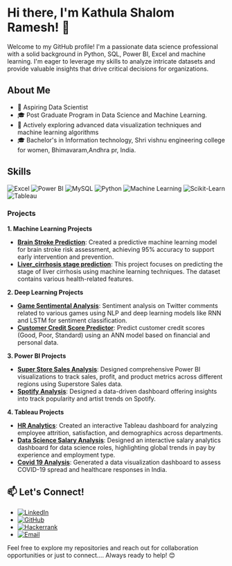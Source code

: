 # Hi there, I'm Kathula Shalom Ramesh! 👋

Welcome to my GitHub profile! I'm a passionate data science professional with a solid background in Python, SQL, Power BI, Excel and machine learning. I'm eager to leverage my skills to analyze intricate datasets and provide valuable insights that drive critical decisions for organizations.

## About Me

- 💼 Aspiring Data Scientist
- 🎓 Post Graduate Program in Data Science and Machine Learning.
- 🌱 Actively exploring advanced data visualization techniques and machine learning algorithms
- 🎓 Bachelor's in Information technology, Shri vishnu engineering college for women, Bhimavaram,Andhra pr, India.

## Skills

![Excel](https://img.shields.io/badge/-Excel-217346?style=for-the-badge&logo=microsoft-excel&logoColor=white)
![Power BI](https://img.shields.io/badge/-Power%20BI-F2C811?style=for-the-badge&logo=power-bi&logoColor=black)
![MySQL](https://img.shields.io/badge/-MySQL-4479A1?style=for-the-badge&logo=mysql&logoColor=white)
![Python](https://img.shields.io/badge/-Python-3776AB?style=for-the-badge&logo=python&logoColor=white)
![Machine Learning](https://img.shields.io/badge/-Machine%20Learning-0078D4?style=for-the-badge&logo=machine-learning&logoColor=white)
![Scikit-Learn](https://img.shields.io/badge/-Scikit--Learn-F7931E?style=for-the-badge&logo=scikit-learn&logoColor=white)
![Tableau](https://img.shields.io/badge/Tableau-00537E?style=for-the-badge&logo=Tableau&logoColor=white)

### Projects

**1. Machine Learning Projects**
- **[Brain Stroke Prediction](https://github.com/kathulashalom/Brain-strock-project)**: Created a predictive machine learning model for brain stroke risk assessment, achieving 95% accuracy to support early intervention and prevention.
- **[Liver_cirrhosis stage prediction](https://github.com/kathulashalom/Liver_cirrhosis)**: This project focuses on predicting the stage of liver cirrhosis using machine learning techniques. The dataset contains various health-related features.

**2. Deep Learning Projects**
- **[Game Sentimental Analysis]()**: Sentiment analysis on Twitter comments related to various games using NLP and deep learning models like RNN and LSTM for sentiment classification.
- **[Customer Credit Score Predictor]()**: Predict customer credit scores (Good, Poor, Standard) using an ANN model based on financial and personal data.

**3. Power BI Projects**
- **[Super Store Sales Analysis]()**: Designed comprehensive Power BI visualizations to track sales, profit, and product metrics across different regions using Superstore Sales data.
- **[Spotify Analysis]()**: Designed a data-driven dashboard offering insights into track popularity and artist trends on Spotify.
  
**4. Tableau Projects**
- **[HR Analytics]()**: Created an interactive Tableau dashboard for analyzing employee attrition, satisfaction, and demographics across departments.
- **[Data Science Salary Analysis]()**: Designed an interactive salary analytics dashboard for data science roles, highlighting global trends in pay by experience and employment type.
- **[Covid 19 Analysis]()**: Generated a data visualization dashboard to assess COVID-19 spread and healthcare responses in India.

## 📫 Let's Connect!

- [![LinkedIn](https://img.shields.io/badge/-LinkedIn-0077B5?style=for-the-badge&logo=linkedin&logoColor=white)](www.linkedin.com/in/kathula-shalom-6944a3239)
- [![GitHub](https://img.shields.io/badge/-GitHub-181717?style=for-the-badge&logo=github&logoColor=white)]()
- [![Hackerrank](https://img.shields.io/badge/-Hackerrank-181717?style=for-the-badge&logo=hackerrank&logoColor=00EA64)]()
- [![Email](https://img.shields.io/badge/-Email-D14836?style=for-the-badge&logo=gmail&logoColor=white)]()

Feel free to explore my repositories and reach out for collaboration opportunities or just to connect.... Always ready to help! 😊
